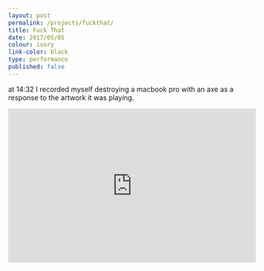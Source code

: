 ```yaml
---
layout: post
permalink: /projects/fuckthat/
title: Fuck That
date: 2017/05/05
colour: ivory
link-color: black
type: performance
published: false
---
```


at 14:32 I recorded myself destroying a macbook pro with an axe as a response to the artwork it was playing.

<style> 
.video-container {
        position: relative;
        padding-bottom: 56.25%;
        padding-top: 30px; height: 0; overflow: hidden;
}
 
 .video-container iframe,
 .video-container object,
 .video-container embed {
        position: absolute;
        top: 0;
        left: 0;
        width: 100%;
        height: 100%;
 }
</style>

<div class="video-container">
<iframe src="https://www.youtube.com/embed/3NxRXQBbwSA" frameborder="0" width="560" height="315" allowfullscreen></iframe>
</div>
